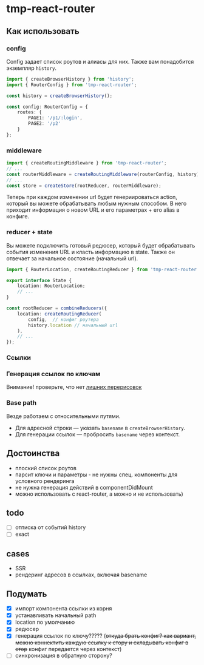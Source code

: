 # tmp-react-router

## Как использовать

### config

Config задает список роутов и алиасы для них. Также вам понадобится экземпляр `history`.

```ts
import { createBrowserHistory } from 'history';
import { RouterConfig } from 'tmp-react-router';

const history = createBrowserHistory();

const config: RouterConfig = {
    routes: {
        PAGE1: '/p1/:login',
        PAGE2: '/p2'
    }
};
```

### middleware

```ts
import { createRoutingMiddleware } from 'tmp-react-router';
// ...
const routerMiddleware = createRoutingMiddleware(routerConfig, history);
// ...
const store = createStore(rootReducer, routerMiddleware);
```

Теперь при каждом изменении url будет генериироваться action, который вы можете обрабатывать любым нужным способом. В него приходит информация о новом URL и его параметрах + его alias в конфиге.

### reducer + state

Вы можете подключить готовый редюсер, который будет обрабатывать события изменения URL и класть информацию в state. Также он отвечает за начальное состояние (начальный url).

```ts
import { RouterLocation, createRoutingReducer } from 'tmp-react-router';

export interface State {
    location: RouterLocation;
    // ...
}

const rootReducer = combineReducers({
    location: createRoutingReducer(
        config,  // конфиг роутера
        history.location // начальный url
    ),
    // ...
});
```

### Ссылки

### Генерация ссылок по ключам

Внимание! проверьте, что нет [лишних перерисовок](https://ru.reactjs.org/docs/context.html#caveats)

### Base path

Везде работаем с относительными путями.

- Для адресной строки — указать `basename` в `createBrowserHistory`.
- Для генерации ссылок — пробросить `basename` через контекст.

## Достоинства

- плоский список роутов
- парсит ключи и параметры - не нужны спец. компоненты для условного рендеринга
- не нужна генерация действий в componentDidMount
- можно использовать с react-router, а можно и не использовать)

## todo

- [ ] отписка от событий history
- [ ] exact

## cases

- SSR
- рендеринг адресов в ссылках, включая basename

## Подумать

- [x] импорт компонента ссылки из корня
- [x] устанавливать начальный path
- [x] location по умолчанию
- [x] редюсер
- [x] генерация ссылок по ключу????? (~~откуда брать конфиг? как вариант, можно коннектить каждую ссылку к стору и складывать конфиг в стор~~ конфиг передается через контекст)
- [ ] синхронизация в обратную сторону?
